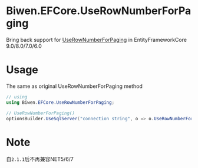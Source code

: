﻿# Biwen.EFCore.UseRowNumberForPaging

Bring back support for [UseRowNumberForPaging](https://docs.microsoft.com/en-us/dotnet/api/microsoft.entityframeworkcore.infrastructure.sqlserverdbcontextoptionsbuilder.userownumberforpaging?view=efcore-3.0) in EntityFrameworkCore 9.0/8.0/7.0/6.0

# Usage

The same as original UseRowNumberForPaging method
```c#
// using
using Biwen.EFCore.UseRowNumberForPaging;

// UseRowNumberForPaging()
optionsBuilder.UseSqlServer("connection string", o => o.UseRowNumberForPaging());

```

# Note

自`2.1.1`后不再兼容NET5/6/7

